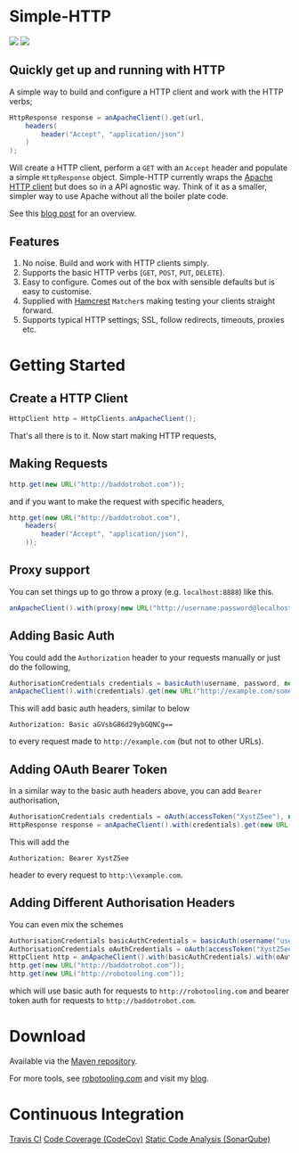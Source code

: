 # Simple-HTTP
[![](https://travis-ci.org/simple-http/simple-http.png?branch=master)](https://travis-ci.org/simple-http/simple-http) [![](https://codecov.io/gh/simple-http/simple-http/coverage.svg?branch=master)](https://codecov.io/gh/simple-http/simple-http?branch=master)

## Quickly get up and running with HTTP

A simple way to build and configure a HTTP client and work with the HTTP verbs;

``` java
HttpResponse response = anApacheClient().get(url,
    headers(
        header("Accept", "application/json")
    )
);
```

Will create a HTTP client, perform a `GET` with an `Accept` header and populate a simple `HttpResponse` object. Simple-HTTP currently wraps the [Apache HTTP client](http://hc.apache.org/) but does so in a API agnostic way. Think of it as a smaller, simpler way to use Apache without all the boiler plate code.

See this [blog post](http://baddotrobot.com/blog/2012/06/10/http-simple/) for an overview.

## Features

1. No noise. Build and work with HTTP clients simply.
1. Supports the basic HTTP verbs (`GET`, `POST`, `PUT`, `DELETE`).
1. Easy to configure. Comes out of the box with sensible defaults but is easy to customise.
1. Supplied with [Hamcrest](http://code.google.com/p/hamcrest/) `Matcher`s making testing your clients straight forward.
1. Supports typical HTTP settings; SSL, follow redirects, timeouts, proxies etc.

# Getting Started

## Create a HTTP Client

``` java
HttpClient http = HttpClients.anApacheClient();
```

That's all there is to it. Now start making HTTP requests,

## Making Requests

``` java
http.get(new URL("http://baddotrobot.com"));
```

and if you want to make the request with specific headers,

``` java
http.get(new URL("http://baddotrobot.com"),
    headers(
        header("Accept", "application/json"),
    ));
```

## Proxy support

You can set things up to go throw a proxy (e.g. `localhost:8888`) like this.

``` java
anApacheClient().with(proxy(new URL("http://username:password@localhost:8888"))).get(new URL("http://baddotrobot.com"));
```


## Adding Basic Auth

You could add the `Authorization` header to your requests manually or just do the following,

``` java
AuthorisationCredentials credentials = basicAuth(username, password, new URL("http://example.com")));
anApacheClient().with(credentials).get(new URL("http://example.com/something"));
```

This will add basic auth headers, similar to below

    Authorization: Basic aGVsbG86d29ybGQNCg==

to every request made to `http://example.com` (but not to other URLs).

## Adding OAuth Bearer Token

In a similar way to the basic auth headers above, you can add `Bearer` authorisation,

``` java
AuthorisationCredentials credentials = oAuth(accessToken("XystZ5ee"), new URL("http://example.com"));
HttpResponse response = anApacheClient().with(credentials).get(new URL("http://example.com/foo"));
```

This will add the

    Authorization: Bearer XystZ5ee

header to every request to `http:\\example.com`.


## Adding Different Authorisation Headers

You can even mix the schemes

``` java
AuthorisationCredentials basicAuthCredentials = basicAuth(username("username"), password("secret"), new URL("http://robotooling.com"));
AuthorisationCredentials oAuthCredentials = oAuth(accessToken("XystZ5ee"), new URL("http://baddotrobot.com"));
HttpClient http = anApacheClient().with(basicAuthCredentials).with(oAuthCredentials);
http.get(new URL("http://baddotrobot.com"));
http.get(new URL("http://robotooling.com"));
```

which will use basic auth for requests to `http://robotooling.com` and bearer token auth for requests to `http://baddotrobot.com`.


# Download

Available via the [Maven repository](https://repo.maven.apache.org/maven2/com/simple-http/simple-http/).

For more tools, see [robotooling.com](http://www.robotooling.com) and visit my [blog](http://baddotrobot.com).

# Continuous Integration

[Travis CI](https://travis-ci.org/simple-http/simple-http)
[Code Coverage (CodeCov)]()
[Static Code Analysis (SonarQube)]()
